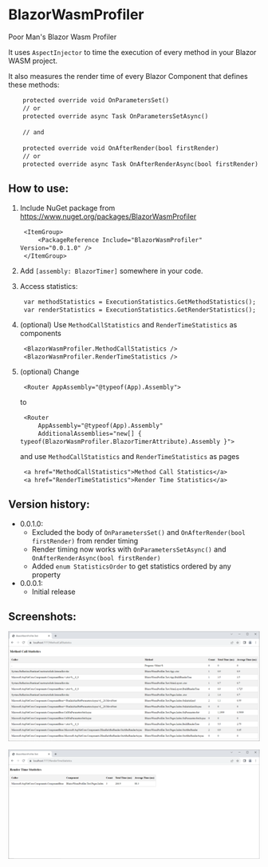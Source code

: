 # BlazorWasmProfiler

Poor Man's Blazor Wasm Profiler

It uses `AspectInjector` to time the execution of every method in your Blazor WASM project.

It also measures the render time of every Blazor Component that defines these methods:

        protected override void OnParametersSet()
        // or
        protected override async Task OnParametersSetAsync()

        // and

        protected override void OnAfterRender(bool firstRender)
        // or
        protected override async Task OnAfterRenderAsync(bool firstRender)

## How to use:

1. Include NuGet package from https://www.nuget.org/packages/BlazorWasmProfiler

        <ItemGroup>
            <PackageReference Include="BlazorWasmProfiler" Version="0.0.1.0" />
        </ItemGroup>

2. Add `[assembly: BlazorTimer]` somewhere in your code.

3. Access statistics:

        var methodStatistics = ExecutionStatistics.GetMethodStatistics();
        var renderStatistics = ExecutionStatistics.GetRenderStatistics();

4. (optional) Use `MethodCallStatistics` and `RenderTimeStatistics` as components

        <BlazorWasmProfiler.MethodCallStatistics />
        <BlazorWasmProfiler.RenderTimeStatistics />

5. (optional) Change

        <Router AppAssembly="@typeof(App).Assembly">

    to

        <Router 
            AppAssembly="@typeof(App).Assembly" 
            AdditionalAssemblies="new[] { typeof(BlazorWasmProfiler.BlazorTimerAttribute).Assembly }">

    and use `MethodCallStatistics` and `RenderTimeStatistics` as pages

        <a href="MethodCallStatistics">Method Call Statistics</a>
        <a href="RenderTimeStatistics">Render Time Statistics</a>

## Version history:

- 0.0.1.0:
    - Excluded the body of `OnParametersSet()` and `OnAfterRender(bool firstRender)` from render timing
    - Render timing now works with `OnParametersSetAsync()` and `OnAfterRenderAsync(bool firstRender)`
    - Added `enum StatisticsOrder` to get statistics ordered by any property
- 0.0.0.1:
    - Initial release

## Screenshots:

![MethodCallStatistics](https://raw.githubusercontent.com/Jinjinov/BlazorWasmProfiler/main/MethodCallStatistics.png)

![RenderTimeStatistics](https://raw.githubusercontent.com/Jinjinov/BlazorWasmProfiler/main/RenderTimeStatistics.png)
